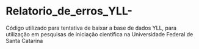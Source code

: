 # Relatorio_de_erros_YLL-
Código utilizado para tentativa de baixar a base de dados YLL, para utilização em pesquisas de iniciação científica na Universidade Federal de Santa Catarina
